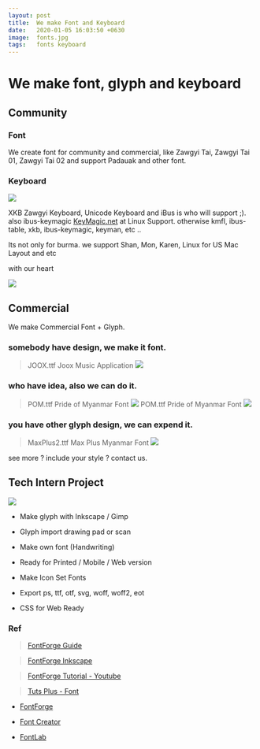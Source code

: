```yaml
---
layout: post
title:  We make Font and Keyboard 
date:   2020-01-05 16:03:50 +0630
image:  fonts.jpg
tags:   fonts keyboard
---
```


# We make font, glyph and keyboard


## Community 

### Font 

We create font for community and commercial, like Zawgyi Tai, Zawgyi Tai 01, Zawgyi Tai 02 and support Padauak and other font.

### Keyboard


![]({{site.baseurl}}/img/keyboard.jpg)

XKB Zawgyi Keyboard, Unicode Keyboard and iBus is who will support ;).
also ibus-keymagic [KeyMagic.net](https://keymagic.net) at Linux Support.
otherwise kmfl, ibus-table, xkb, ibus-keymagic, keyman, etc ..

Its not only for burma. we support Shan, Mon, Karen, Linux for US Mac Layout and etc

with our heart

![]({{site.baseurl}}/img/linux-keyboard.jpg)

## Commercial

We make Commercial Font + Glyph.

### somebody have design, we make it font.
> JOOX.ttf Joox Music Application
![]({{site.baseurl}}/img/joox.jpg)

### who have idea, also we can do it.
> POM.ttf Pride of Myanmar Font
![]({{site.baseurl}}/img/pride.jpg)
> POM.ttf Pride of Myanmar Font 
![]({{site.baseurl}}/img/pride2.jpg)

### you have other glyph design, we can expend it. 
> MaxPlus2.ttf Max Plus Myanmar Font
![]({{site.baseurl}}/img/maxplus.jpg)

see more ? include your style ? contact us.

## Tech Intern Project

![]({{site.baseurl}}/img/font-esplain.png)

- Make glyph with Inkscape / Gimp

- Glyph import drawing pad or scan

- Make own font (Handwriting)

- Ready for Printed / Mobile / Web version

- Make Icon Set Fonts 

- Export ps, ttf, otf, svg, woff, woff2, eot

- CSS for Web Ready

### Ref

> [FontForge Guide](http://designwithfontforge.com/)

> [FontForge Inkscape](https://www.youtube.com/watch?v=_bigi-Pa-l0)

> [FontForge Tutorial - Youtube](https://www.youtube.com/watch?v=5O4bIAzbebI&list=PLmZFJYVPjqEllk8RN40AVgnVZ1LvGzsui)

> [Tuts Plus - Font](https://design.tutsplus.com/tutorials/how-to-create-a-font-using-fontself-and-fontforge--cms-25923)

- [FontForge](https://fontforge.org/)

- [Font Creator](https://www.high-logic.com/font-editor/fontcreator)

- [FontLab](https://www.fontlab.com/)
